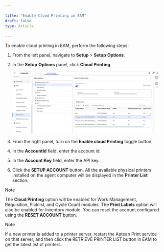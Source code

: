 ```yaml
---  

title: "Enable Cloud Printing in EAM"  
draft: false 
type: Article

---
```


To enable cloud printing in EAM, perform the following steps:

  1. From the left panel, navigate to **Setup** > **Setup** **Options**. 

  2. In the **Setup** **Options** panel, click **Cloud** **Printing**.

      ![](../assets/cloud-print/IC/BC-icons/Installing%20and%20Activating_2.jpg)


  3. From the right panel, turn on the **Enable cloud Printing** toggle button. 

  4. In the **AccountId** field, enter the account id. 

  5. In the **Account Key** field, enter the API key. 

  6. Click the **SETUP ACCOUNT** button. All the available physical printers installed on the agent computer will be displayed in the **Printer List** section. 

  
>[!Note]
>The **Cloud Printing** option will be enabled for Work Management, Requisition, Picklist, and Cycle Count modules. The **Print Labels** option will also be enabled for Inventory module. You can reset the account configured using the **RESET ACCOUNT** button.

>[!Note]
>If a new printer is added to a printer server, restart the Aptean Print service on that server, and then click the RETRIEVE PRINTER LIST button in EAM to get the latest list of printers.

